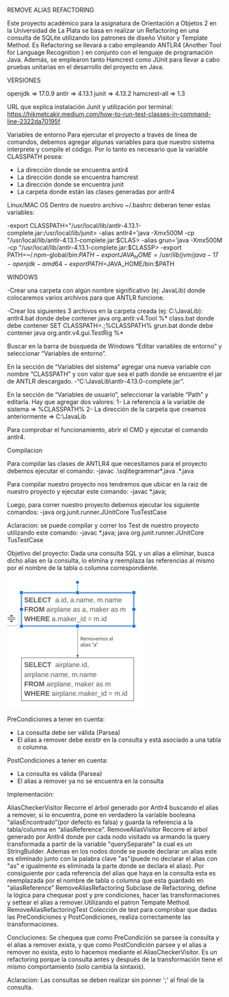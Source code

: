 REMOVE ALIAS REFACTORING


Este proyecto académico para la asignatura de Orientación a Objetos 2 en la Universidad de La Plata se basa en realizar un Refactoring en una consulta de SQLite utilizando los patrones de diseño Visitor y Template Method. Es Refactoring se llevará a cabo empleando ANTLR4 (Another Tool for Language Recognition ) en conjunto con el lenguaje de programación Java. Además, se emplearon tanto Hamcrest como JUnit para llevar a cabo pruebas unitarias en el desarrollo del proyecto en Java. 

VERSIONES   

openjdk => 17.0.9
antlr => 4.13.1
junit => 4.13.2
hamcrest-all => 1.3

URL que explica instalación Junit y utilización por terminal:
https://hikmetcakir.medium.com/how-to-run-test-classes-in-command-line-2322da70195f


Variables de entorno
Para ejercutar el proyecto a través de línea de comandos, debemos agregar algunas variables para que nuestro sistema interprete y compile el código. Por lo tanto es necesario que la variable CLASSPATH posea:
- La dirección donde se encuentra antlr4 
- La dirección donde se encuentra hamcrest
- La dirección donde se encuentra junit
- La carpeta donde están las clases generadas por antlr4

Linux/MAC OS
Dentro de nuestro archivo ~/.bashrc deberan tener estas variables:

-export CLASSPATH="/usr/local/lib/antlr-4.13.1-complete.jar:/usr/local/lib/junit>
-alias antlr4='java -Xmx500M -cp "/usr/local/lib/antlr-4.13.1-complete.jar:$CLAS>
-alias grun='java -Xmx500M -cp "/usr/local/lib/antlr-4.13.1-complete.jar:$CLASSP>
-export PATH=~/.npm-global/bin:$PATH
-export JAVA_HOME=/usr/lib/jvm/java-17-openjdk-amd64
-export PATH=$JAVA_HOME/bin:$PATH

WINDOWS


-Crear una carpeta con algún nombre significativo (ej: JavaLib) donde colocaremos varios archivos para que ANTLR funcione.

-Crear los siguientes 3 archivos en la carpeta creada (ej: C:\JavaLib):
antlr4.bat donde debe contener  java org.antlr.v4.Tool %*
class.bat donde debe contener SET CLASSPATH=.;%CLASSPATH%
grun.bat donde debe contener java org.antlr.v4.gui.TestRig %*

Buscar en la barra de búsqueda de Windows “Editar variables de entorno” y seleccionar “Variables de entorno”. 

En la sección de “Variables del sistema“ agregar una nueva variable con nombre “CLASSPATH” y con valor que sea el path donde se encuentre el jar de ANTLR descargado.
-“C:\JavaLib\antlr-4.13.0-complete.jar”.

En la sección de “Variables de usuario”, seleccionar la variable “Path” y editarla. Hay que agregar dos valores: 
1- La referencia a la variable de sistema => %CLASSPATH% 
2- La dirección de la carpeta que creamos anteriormente => C:\JavaLib

Para comprobar el funcionamiento, abrir el CMD y ejecutar el comando antlr4. 


Compilacion

Para compilar las clases de ANTLR4 que necesitamos para el proyecto debemos ejecutar el comando:
-javac .\sqlitegrammar\*.java .\*.java

Para compilar nuestro proyecto nos tendremos que ubicar en la raiz de nuestro proyecto y ejecutar este comando:
-javac *.java;

Luego, para correr nuestro proyecto debemos ejecutar los siguiente comandos:
-java org.junit.runner.JUnitCore TusTestCase

Aclaracion: se puede compilar y correr los Test de nuestro proyecto utilizando este comando:
-javac *.java; java org.junit.runner.JUnitCore TusTestCase


Objetivo del proyecto:
Dada una consulta SQL y un alias a eliminar, busca dicho alias en la consulta, lo elimina y reemplaza las referencias al mismo por el nombre de la tabla o columna correspondiente.

![Ejemplo](./imagenes/image.png)

PreCondiciones a tener en cuenta:

- La consulta debe ser válida (Parsea)
- El alias a remover debe existir en la consulta y está asociado a una tabla o columna.

PostCondiciones a tener en cuenta:

- La consulta es válida (Parsea)
- El alias a remover ya no se encuentra en la consulta

Implementación: 

AliasCheckerVisitor
    Recorre el árbol generado por Antlr4 buscando el alias a remover, si lo encuentra, pone en verdadero la variable booleana “aliasEncontrado”(por defecto es falsa) y guarda la referencia a la tabla/columna en “aliasReference”.
RemoveAliasVisitor
    Recorre el árbol generado por Antlr4 donde por cada nodo visitado va armando la query transformada a partir de la variable "querySeparate" la cual es un StringBuilder. Ademas en los nodos donde se puede declarar un alias este es eliminado junto con la palabra clave  "as"(puede no declarar el alias con "as" e igualmente es eliminada la parte donde se declara el alias). Por consiguiente por cada referencia del alias que haya en la consulta esta es reemplazada por el nombre de tabla o columna que esta guardado en “aliasReference”
RemoveAliasRefactoring
    Subclase de Refactoring, define la lógica para chequear post y pre condiciones, hacer las transformaciones y settear el alias a remover.Utilizando el patron Tempate Method.
RemoveAliasRefactoringTest
    Colección de test para comprobar que dadas las PreCondiciones y PostCondiciones, realiza correctamente las transformaciones.


Concluciones: 
    Se chequea que como PreCondición se parsee la consulta y el alias a remover exista, y que como PostCondición parsee y el alias a remover no exista, esto lo hacemos mediante el AliasCheckerVisitor.
    Es un refactoring porque la consulta antes y después de la transformación tiene el mismo comportamiento (solo cambia la sintaxis).




Aclaracion: Las consultas se deben realizar sin ponner ';' al final de la consulta.


